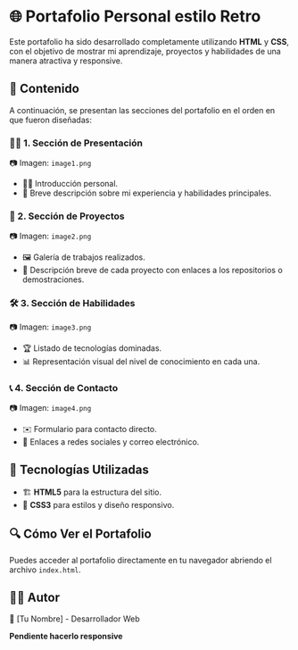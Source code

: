 # 🌐 Portafolio Personal estilo Retro

Este portafolio ha sido desarrollado completamente utilizando **HTML** y **CSS**, con el objetivo de mostrar mi aprendizaje, proyectos y habilidades de una manera atractiva y responsive.

## 📌 Contenido
A continuación, se presentan las secciones del portafolio en el orden en que fueron diseñadas:

### 🧑‍💼 1. Sección de Presentación
📷 Imagen: `image1.png`
- 🙋‍♂️ Introducción personal.
- 📝 Breve descripción sobre mi experiencia y habilidades principales.

### 💼 2. Sección de Proyectos
📷 Imagen: `image2.png`
- 🖼️ Galería de trabajos realizados.
- 🔗 Descripción breve de cada proyecto con enlaces a los repositorios o demostraciones.

### 🛠️ 3. Sección de Habilidades
📷 Imagen: `image3.png`
- 🏆 Listado de tecnologías dominadas.
- 📊 Representación visual del nivel de conocimiento en cada una.

### 📞 4. Sección de Contacto
📷 Imagen: `image4.png`
- ✉️ Formulario para contacto directo.
- 🔗 Enlaces a redes sociales y correo electrónico.


## 🚀 Tecnologías Utilizadas
- 🏗️ **HTML5** para la estructura del sitio.
- 🎨 **CSS3** para estilos y diseño responsivo.

## 🔍 Cómo Ver el Portafolio
Puedes acceder al portafolio directamente en tu navegador abriendo el archivo `index.html`.

## 👨‍💻 Autor
📌 [Tu Nombre] - Desarrollador Web

**Pendiente hacerlo responsive**